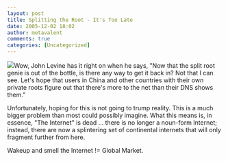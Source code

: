 ```yaml
---
layout: post
title: Splitting the Root - It's Too Late
date: 2005-12-02 18:02
author: metavalent
comments: true
categories: [Uncategorized]
---
```

<a href="http://www.circleid.com/posts/splitting_the_root_its_too_late/"><img src="http://www.circleid.com/images/logo.gif" border="0" /></a>Wow, John Levine has it right on when he says, "Now that the split root genie is out of the bottle, is there any way to get it back in? Not that I can see. Let's hope that users in China and other countries with their own private roots figure out that there's more to the net than their DNS shows them."

Unfortunately, hoping for this is not going to trump reality.  This is a much bigger problem than most could possibly imagine.  What this means is, in essence, "The Internet" is dead ... there is no longer a noun-form Internet; instead, there are now a splintering set of continental internets that will only fragment further from here.  

Wakeup and smell the Internet != Global Market.
